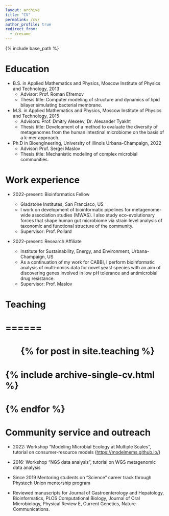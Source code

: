 ```yaml
---
layout: archive
title: "CV"
permalink: /cv/
author_profile: true
redirect_from:
  - /resume
---
```


{% include base_path %}

Education
======
* B.S. in Applied Mathematics and Physics, Moscow Institute of Physics and Technology, 2013
  * Advisor: Prof. Roman Efremov
  * Thesis title: Computer modeling of structure and dynamics of lipid bilayer simulating bacterial membrane.  
* M.S. in Applied Mathematics and Physics, Moscow Institute of Physics and Technology, 2015
  * Advisors: Prof. Dmitry Alexeev, Dr. Alexander Tyakht
  * Thesis title: Development of a method to evaluate the diversity of metagenomes from the human intestinal microbiome on the basis of a k-mer approach. 
* Ph.D in Bioengineering, University of Illinois Urbana-Champaign, 2022
  * Advisor: Prof. Sergei Maslov
  * Thesis title: Mechanistic modeling of complex microbial communities.

Work experience
======
* 2022-present: Bioinformatics Fellow
  * Gladstone Institutes, San Francisco, US
  * I work on development of bioinformatic pipelines for metagenome-wide association studies (MWAS). I also study eco-evolutionary forces that shape human gut microbiome via strain level analysis of taxonomic and functional structure of the community.
  * Supervisor: Prof. Pollard

* 2022-present: Research Affiliate
  * Institute for Sustainability, Energy, and Environment, Urbana-Champaign, US
  * As a continuation of my work for CABBI, I perform bioinformatic analysis of multi-omics data for novel yeast species with an aim of discovering genes involved in low pH tolerance and antimicrobial drug resistance.
  * Supervisor: Prof. Maslov
  
# Teaching
# ======
# <ul>{% for post in site.teaching %}
#    {% include archive-single-cv.html %}
#  {% endfor %}</ul>
  
Community service and outreach
======
* 2022: Workshop “Modeling Microbial Ecology at Multiple Scales”,
tutorial on consumer-resource models (https://modelmems.github.io/)

* 2016: Workshop “NGS data analysis”,
tutorial on WGS metagenomic data analysis

* Since 2019 Mentoring students on “Science” career track through Phystech Union mentorship program

* Reviewed manuscripts for Journal of Gastroenterology and Hepatology, Bioinformatics, PLOS Computational Biology, Journal of Oral Microbiology, Physical Review E, Current Genetics, Nature Communications.
